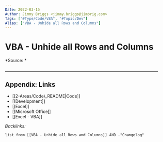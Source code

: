 ```yaml
---
Date: 2022-03-15
Author: Jimmy Briggs <jimmy.briggs@jimbrig.com>
Tags: ["#Type/Code/VBA", "#Topic/Dev"]
Alias: ["VBA - Unhide all Rows and Columns"]
---
```


# VBA - Unhide all Rows and Columns

*Source: *

```VBA

```

***

## Appendix: Links

- [[2-Areas/Code/_README|Code]]
- [[Development]]
- [[Excel]]
- [[Microsoft Office]]
- [[Excel - VBA]]

*Backlinks:*

```dataview
list from [[VBA - Unhide all Rows and Columns]] AND -"Changelog"
```